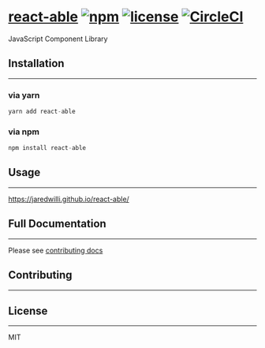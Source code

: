 [react-able](https://jaredwilli.github.io/react-able/)
[![npm](https://img.shields.io/npm/v/react-able.svg?style=flat-square)](https://www.npmjs.com/package/react-able)
[![license](https://img.shields.io/npm/l/react-able.svg?style=flat-square)](https://github.com/jaredwilli/react-able/blob/master/LICENSE)
[![CircleCI](https://circleci.com/gh/jaredwilli/react-able.svg?style=shield)](https://circleci.com/gh/jaredwilli/react-able)
=========================

JavaScript Component Library

## Installation

---

### via yarn

```js
yarn add react-able
```

### via npm

```js
npm install react-able
```

## Usage
---


https://jaredwilli.github.io/react-able/

## Full Documentation
------

Please see [contributing docs](https://github.com/jaredwilli/react-able/blob/master/CONTRIBUTING.MD)

## Contributing
------

## License
------

MIT
